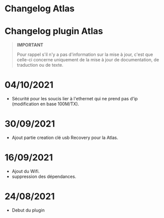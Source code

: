 # Changelog Atlas

# Changelog plugin Atlas

>**IMPORTANT**
>
>Pour rappel s'il n'y a pas d'information sur la mise à jour, c'est que celle-ci concerne uniquement de la mise à jour de documentation, de traduction ou de texte.

# 04/10/2021

- Sécurité pour les soucis lier à l'ethernet qui ne prend pas d'ip (modification en base 100M/TX).

# 30/09/2021

- Ajout partie creation clé usb Recovery pour la Atlas.

# 16/09/2021

- Ajout du Wifi.
- suppression des dépendances.

# 24/08/2021

- Debut du plugin
